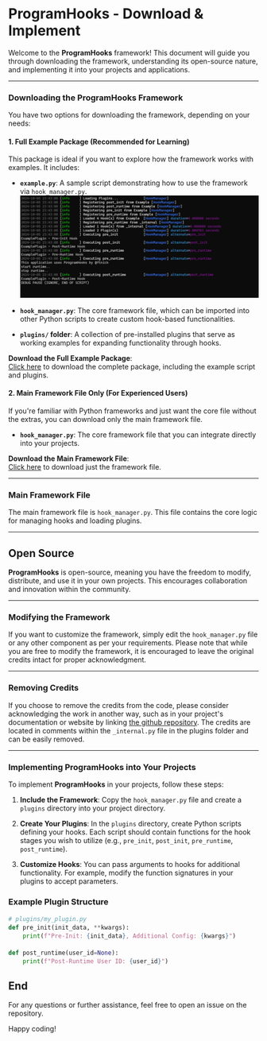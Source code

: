 # ProgramHooks - Download & Implement

Welcome to the **ProgramHooks** framework! This document will guide you through downloading the framework, understanding its open-source nature, and implementing it into your projects and applications.

---

### Downloading the ProgramHooks Framework

You have two options for downloading the framework, depending on your needs:

#### 1. Full Example Package (Recommended for Learning)
This package is ideal if you want to explore how the framework works with examples. It includes:

- **`example.py`**: A sample script demonstrating how to use the framework via `hook_manager.py`.  
  ![Example Script Output](https://raw.githubusercontent.com/ftnick/ProgramHooks/refs/heads/main/v1example.png)
  
- **`hook_manager.py`**: The core framework file, which can be imported into other Python scripts to create custom hook-based functionalities.
  
- **`plugins/` folder**: A collection of pre-installed plugins that serve as working examples for expanding functionality through hooks.

**Download the Full Example Package**:  
[Click here](https://programhooks.ftnick.xyz/download?package=full) to download the complete package, including the example script and plugins.

#### 2. Main Framework File Only (For Experienced Users)
If you're familiar with Python frameworks and just want the core file without the extras, you can download only the main framework file.

- **`hook_manager.py`**: The core framework file that you can integrate directly into your projects.

**Download the Main Framework File**:  
[Click here](https://programhooks.ftnick.xyz/download?package=frameworkonly) to download just the framework file.

---

### Main Framework File

The main framework file is `hook_manager.py`. This file contains the core logic for managing hooks and loading plugins.

---

## Open Source

**ProgramHooks** is open-source, meaning you have the freedom to modify, distribute, and use it in your own projects. This encourages collaboration and innovation within the community.

---

### Modifying the Framework

If you want to customize the framework, simply edit the `hook_manager.py` file or any other component as per your requirements. Please note that while you are free to modify the framework, it is encouraged to leave the original credits intact for proper acknowledgment.

---

### Removing Credits

If you choose to remove the credits from the code, please consider acknowledging the work in another way, such as in your project's documentation or website by linking [the github repository](https://github.com/ftnick/ProgramHooks). The credits are located in comments within the `_internal.py` file in the plugins folder and can be easily removed.

---

### Implementing ProgramHooks into Your Projects

To implement **ProgramHooks** in your projects, follow these steps:

1. **Include the Framework**: Copy the `hook_manager.py` file and create a `plugins` directory into your project directory.

2. **Create Your Plugins**: In the `plugins` directory, create Python scripts defining your hooks. Each script should contain functions for the hook stages you wish to utilize (e.g., `pre_init`, `post_init`, `pre_runtime`, `post_runtime`).

3. **Customize Hooks**: You can pass arguments to hooks for additional functionality. For example, modify the function signatures in your plugins to accept parameters.

### Example Plugin Structure

```python
# plugins/my_plugin.py
def pre_init(init_data, **kwargs):
    print(f"Pre-Init: {init_data}, Additional Config: {kwargs}")

def post_runtime(user_id=None):
    print(f"Post-Runtime User ID: {user_id}")
```

## End

For any questions or further assistance, feel free to open an issue on the repository.

Happy coding!
